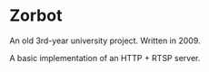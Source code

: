 Zorbot
======

An old 3rd-year university project. Written in 2009.

A basic implementation of an HTTP + RTSP server.
